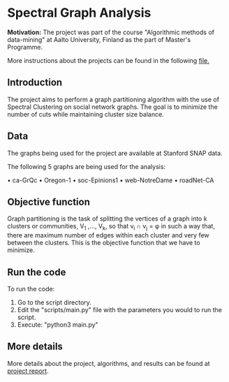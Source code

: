 # Spectral Graph Analysis

<b>Motivation:</b> The project was part of the course "Algorithmic methods of data-mining" at Aalto University, Finland as the part of Master's Programme.

More instructions about the projects can be found in the following <a href="Project_Instructions.pdf">file.</a>

## Introduction

The project aims to perform a graph partitioning algorithm with the use of Spectral Clustering on social network graphs. The goal is to minimize the number of cuts while maintaining cluster size balance.

## Data

The graphs being used for the project are available at Stanford SNAP data.

The following 5 graphs are being used for the analysis:

• ca-GrQc
• Oregon-1
• soc-Epinions1
• web-NotreDame
• roadNet-CA

## Objective function
Graph partitioning is the task of splitting the vertices of a graph into k clusters or communities, V<sub>1</sub> ,..., V<sub>k</sub>, so that v<sub>i</sub> ∩ v<sub>j</sub> = φ in such a way that, there are maximum number of edges within each cluster and very few between the clusters. This is the objective function that we have to minimize.

## Run the code
To run the code:

1. Go to the script directory.
2. Edit the "scripts/main.py" file with the parameters you would to run the script.
3. Execute: "python3 main.py"

## More details

More details about the project, algorithms, and results can be found at <a href="Project_Report.pdf">project report</a>.
